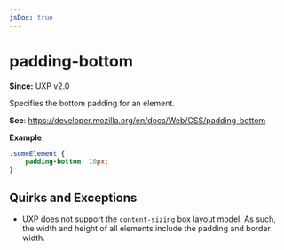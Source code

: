 ```yaml
---
jsDoc: true
---
```

# padding-bottom

**Since:**  UXP v2.0

Specifies the bottom padding for an element.

**See**: https://developer.mozilla.org/en/docs/Web/CSS/padding-bottom

**Example**:

```css
.someElement {
    padding-bottom: 10px;
}
```

## Quirks and Exceptions

* UXP does not support the `content-sizing` box layout model. As such, the width and height of all elements include the padding and border width.